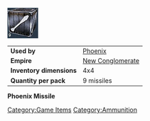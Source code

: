 ![](images/Pheonixmissle.jpg "Pheonixmissle.jpg")

|                          |                                                    |
| ------------------------ | -------------------------------------------------- |
| **Used by**              | [Phoenix](Phoenix.md)                   |
| **Empire**               | [New Conglomerate](New_Conglomerate.md) |
| **Inventory dimensions** | 4x4                                                |
| **Quantity per pack**    | 9 missiles                                         |

**Phoenix Missile**

[Category:Game Items](Category:Game_Items.md)
[Category:Ammunition](Category:Ammunition.md)
